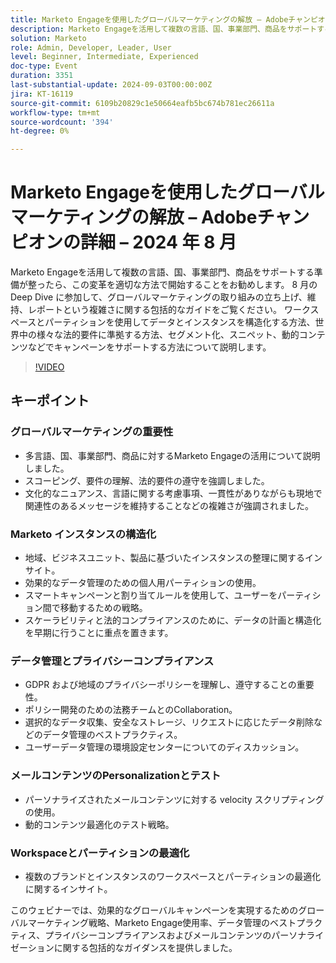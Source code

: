 ```yaml
---
title: Marketo Engageを使用したグローバルマーケティングの解放 – Adobeチャンピオンの詳細 – 2024 年 8 月
description: Marketo Engageを活用して複数の言語、国、事業部門、商品をサポートする準備が整ったら、この変革を適切な方法で開始することをお勧めします。 8 月の Deep Dive に参加して、グローバルマーケティングの取り組みの立ち上げ、維持、レポートという複雑さに関する包括的なガイドをご覧ください。 ワークスペースとパーティションを使用してデータとインスタンスを構造化する方法、世界中の様々な法的要件に準拠する方法、セグメント化、スニペット、動的コンテンツなどでキャンペーンをサポートする方法について説明します。
solution: Marketo
role: Admin, Developer, Leader, User
level: Beginner, Intermediate, Experienced
doc-type: Event
duration: 3351
last-substantial-update: 2024-09-03T00:00:00Z
jira: KT-16119
source-git-commit: 6109b20829c1e50664eafb5bc674b781ec26611a
workflow-type: tm+mt
source-wordcount: '394'
ht-degree: 0%

---
```



# Marketo Engageを使用したグローバルマーケティングの解放 – Adobeチャンピオンの詳細 – 2024 年 8 月

Marketo Engageを活用して複数の言語、国、事業部門、商品をサポートする準備が整ったら、この変革を適切な方法で開始することをお勧めします。 8 月の Deep Dive に参加して、グローバルマーケティングの取り組みの立ち上げ、維持、レポートという複雑さに関する包括的なガイドをご覧ください。 ワークスペースとパーティションを使用してデータとインスタンスを構造化する方法、世界中の様々な法的要件に準拠する方法、セグメント化、スニペット、動的コンテンツなどでキャンペーンをサポートする方法について説明します。

>[!VIDEO](https://video.tv.adobe.com/v/3433245/?learn=on)

## キーポイント

### グローバルマーケティングの重要性

* 多言語、国、事業部門、商品に対するMarketo Engageの活用について説明しました。
* スコーピング、要件の理解、法的要件の遵守を強調しました。
* 文化的なニュアンス、言語に関する考慮事項、一貫性がありながらも現地で関連性のあるメッセージを維持することなどの複雑さが強調されました。

### Marketo インスタンスの構造化

* 地域、ビジネスユニット、製品に基づいたインスタンスの整理に関するインサイト。
* 効果的なデータ管理のための個人用パーティションの使用。
* スマートキャンペーンと割り当てルールを使用して、ユーザーをパーティション間で移動するための戦略。
* スケーラビリティと法的コンプライアンスのために、データの計画と構造化を早期に行うことに重点を置きます。

### データ管理とプライバシーコンプライアンス

* GDPR および地域のプライバシーポリシーを理解し、遵守することの重要性。
* ポリシー開発のための法務チームとのCollaboration。
* 選択的なデータ収集、安全なストレージ、リクエストに応じたデータ削除などのデータ管理のベストプラクティス。
* ユーザーデータ管理の環境設定センターについてのディスカッション。

### メールコンテンツのPersonalizationとテスト

* パーソナライズされたメールコンテンツに対する velocity スクリプティングの使用。
* 動的コンテンツ最適化のテスト戦略。

### Workspaceとパーティションの最適化

* 複数のブランドとインスタンスのワークスペースとパーティションの最適化に関するインサイト。

このウェビナーでは、効果的なグローバルキャンペーンを実現するためのグローバルマーケティング戦略、Marketo Engage使用率、データ管理のベストプラクティス、プライバシーコンプライアンスおよびメールコンテンツのパーソナライゼーションに関する包括的なガイダンスを提供しました。
